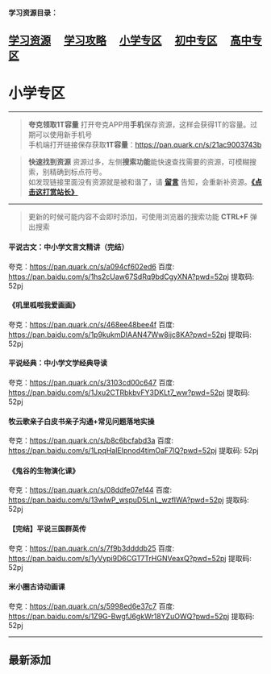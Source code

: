 
**学习资源目录：**

 [学习资源](zh-cn/study/study)&#8195;
 [学习攻略](zh-cn/study/Studyguide)&#8195;
 [小学专区](zh-cn/study/primaryschool)&#8195;
 [初中专区](zh-cn/study/middleschool)&#8195;
 [高中专区](zh-cn/study/highschool)
 ---
# 小学专区

----
> **夸克领取1T容量**
  打开夸克APP用**手机**保存资源，这样会获得1T的容量。过期可以使用新手机号  
  手机端打开链接保存获取**1T容量**：https://pan.quark.cn/s/21ac9003743b  

> **快速找到资源**
  资源过多，左侧**搜索功能**能快速查找需要的资源，可模糊搜索，别精确到标点符号。  
  如发现链接里面没有资源就是被和谐了，请 [**留言**](zh-cn/bbs) 告知，会重新补资源。[**《点击这打赏站长》**](zh-cn/dashang)

----
> 更新的时候可能内容不会即时添加，可使用浏览器的搜索功能 **CTRL+F** 弹出搜索

#### 平说古文：中小学文言文精讲（完结）
夸克：https://pan.quark.cn/s/a094cf602ed6
百度: https://pan.baidu.com/s/1hs2cUaw67SdRq9bdCgyXNA?pwd=52pj 提取码: 52pj

#### 《叽里呱啦我爱画画》 
夸克：https://pan.quark.cn/s/468ee48bee4f
百度: https://pan.baidu.com/s/1p9kukmDIAAN47Ww8ijc8KA?pwd=52pj 提取码: 52pj

#### 平说经典：中小学文学经典导读
夸克：https://pan.quark.cn/s/3103cd00c647
百度: https://pan.baidu.com/s/1Jxu2CTRbkbvFY3DKLt7_ww?pwd=52pj 提取码: 52pj

#### 牧云歌亲子白皮书亲子沟通+常见问题落地实操
夸克：https://pan.quark.cn/s/b8c6bcfabd3a
百度: https://pan.baidu.com/s/1LpqHalEIpnod4timOaF7lQ?pwd=52pj 提取码: 52pj

#### 《鬼谷的生物演化课》
夸克：https://pan.quark.cn/s/08ddfe07ef44
百度: https://pan.baidu.com/s/13wlwP_wspuD5LnL_wzfIWA?pwd=52pj 提取码: 52pj

#### 【完结】平说三国群英传
夸克：https://pan.quark.cn/s/7f9b3ddddb25
百度: https://pan.baidu.com/s/1yVypi9D6CGT7TrHGNVeaxQ?pwd=52pj 提取码: 52pj

#### 米小圈古诗动画课 
夸克：https://pan.quark.cn/s/5998ed6e37c7
百度: https://pan.baidu.com/s/1Z9G-BwgfJ6gkWr18YZuOWQ?pwd=52pj 提取码: 52pj


----
## 最新添加




